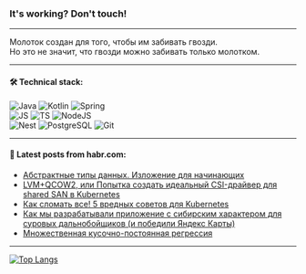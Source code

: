 ### It's working? Don't touch!

---
Молоток создан для того, чтобы им забивать гвозди. <br>
Но это не значит, что гвозди можно забивать только молотком.

---

#### 🛠️ Technical stack:

![Java](https://img.shields.io/badge/Java-informational?logo=Oracle&style=flat&logoColor=white&color=FF4500)
![Kotlin](https://img.shields.io/badge/Kotlin-informational?logo=Kotlin&style=flat&logoColor=white&color=774D97)
![Spring](https://img.shields.io/badge/SpringBoot-informational?logo=SpringBoot&style=flat&logoColor=white&color=6DB33F) <br>
![JS](https://img.shields.io/badge/JS-informational?logo=javaScript&style=flat&logoColor=black&color=F7Df1E)
![TS](https://img.shields.io/badge/TypeScript-informational?logo=typeScript&style=flat&logoColor=black&color=0667A8)
![NodeJS](https://img.shields.io/badge/NodeJS-informational?logo=node.js&style=flat&logoColor=white&color=70A760) <br>
![Nest](https://img.shields.io/badge/NestJS-informational?logo=NestJS&style=flat&logoColor=white&color=E0234E)
![PostgreSQL](https://img.shields.io/badge/PostgreSQL-informational?logo=PostgreSQL&style=flat&logoColor=white&color=DAA520)
![Git](https://img.shields.io/badge/Git-informational?logo=git&style=flat&logoColor=white&color=778899)

___

#### 💬 Latest posts from habr.com:

<!-- BLOG-POST-LIST:START -->
- [Абстрактные типы данных. Изложение для начинающих](https://habr.com/ru/articles/758286/?utm_source=habrahabr&utm_medium=rss&utm_campaign=758286)
- [LVM+QCOW2, или Попытка создать идеальный CSI-драйвер для shared SAN в Kubernetes](https://habr.com/ru/companies/flant/articles/757864/?utm_source=habrahabr&utm_medium=rss&utm_campaign=757864)
- [Как сломать все! 5 вредных советов для Kubernetes](https://habr.com/ru/companies/gaz-is/articles/755392/?utm_source=habrahabr&utm_medium=rss&utm_campaign=755392)
- [Как мы разрабатывали приложение с сибирским характером для суровых дальнобойщиков &lpar;и победили Яндекс Карты&rpar;](https://habr.com/ru/companies/pyrobyte/articles/758062/?utm_source=habrahabr&utm_medium=rss&utm_campaign=758062)
- [Множественная кусочно-постоянная регрессия](https://habr.com/ru/articles/758262/?utm_source=habrahabr&utm_medium=rss&utm_campaign=758262)
<!-- BLOG-POST-LIST:END -->

---
[![Top Langs](https://github-readme-stats-git-master-advtsetting-gmailcom.vercel.app/api/top-langs/?username=zloylis&langs_count=10&hide_title=false&title_color=e6edf3&size_weight=0.5&count_weight=0.5&layout=compact&hide_border=true&theme=dracula)](https://github.com/zloylis)

<!-- ![GitHub stats](https://github-readme-stats-git-master-advtsetting-gmailcom.vercel.app/api?username=zloylis&show_icons=true&hide_border=true&theme=dracula&hide_title=true&include_all_commits=true&count_private=true&hide=contribs&hide_rank=true) -->
